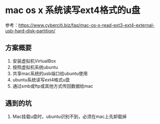 # mac os x 系统读写ext4格式的u盘
参考：https://www.cyberciti.biz/faq/mac-os-x-read-ext3-ext4-external-usb-hard-disk-partition/
## 方案概要
1. 安装虚拟机VirtualBox
2. 按照虚拟机系统ubuntu
3. 共享mac系统的usb端口给ubuntu使用
4. ubuntu系统读写ext4格式u盘
5. 通过smb或ftp或其他方式传回数据给mac

## 遇到的坑
1. Mac挂载u盘时，ubuntu识别不到，必须在mac上先卸载掉
